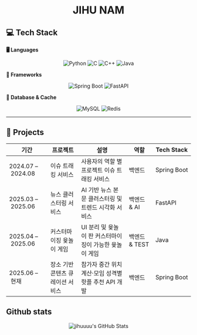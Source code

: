 <h1 align="center">JIHU NAM</h1>

<!--
**jihuuuu/jihuuuu** is a ✨ _special_ ✨ repository because its `README.md` (this file) appears on your GitHub profile.

Here are some ideas to get you started:

- 🔭 I’m currently working on ...
- 🌱 I’m currently learning ...
- 👯 I’m looking to collaborate on ...
- 🤔 I’m looking for help with ...
- 💬 Ask me about ...
- 📫 How to reach me: ...
- 😄 Pronouns: ...
- ⚡ Fun fact: ...
-->

## 💻 Tech Stack

**🖥️ Languages** 
<p align="center">
  <img src="https://img.shields.io/badge/Python-3776AB?logo=python&logoColor=white" alt="Python" />
  <img src="https://img.shields.io/badge/C-00599C?logo=c&logoColor=white" alt="C" />
  <img src="https://img.shields.io/badge/C++-00599C?logo=c%2B%2B&logoColor=white" alt="C++" />
  <img src="https://img.shields.io/badge/Java-ED8B00?logo=java&logoColor=white" alt="Java" />
</p>

**🚀 Frameworks**
<p align="center">
  <img src="https://img.shields.io/badge/Spring%20Boot-6DB33F?logo=spring&logoColor=white" alt="Spring Boot" />
  <img src="https://img.shields.io/badge/FastAPI-009688?logo=fastapi&logoColor=white" alt="FastAPI" />
</p>


**💾 Database & Cache**
<p align="center">
  <img src="https://img.shields.io/badge/MySQL-4479A1?logo=mysql&logoColor=white" alt="MySQL" />
  <img src="https://img.shields.io/badge/Redis-DC382D?logo=redis&logoColor=white" alt="Redis" />
</p>



---

## 🚀 Projects

| 기간                  | 프로젝트                             | 설명                                                         | 역할            | Tech Stack                             |
|---------------------|------------------------------------|------------------------------------------------------------|---------------|----------------------------------------|
| 2024.07 – 2024.08   | 이슈 트래킹 서비스                  | 사용자의 역할 별 프로젝트 이슈 트래킹 서비스                         | 백엔드          | Spring Boot           |
| 2025.03 – 2025.06   | 뉴스 클러스터링 서비스               | AI 기반 뉴스 본문 클러스터링 및 트렌드 시각화 서비스 | 백엔드 & AI          | FastAPI        |
| 2025.04 – 2025.06   | 커스터마이징 윷놀이 게임       | UI 분리 및 윷놀이 판 커스터마이징이 가능한 윷놀이 게임          | 백엔드 & TEST    | Java                  |
| 2025.06 – 현재       | 장소 기반 콘텐츠 큐레이션 서비스      | 참가자 중간 위치 계산·모임 성격별 핫플 추천 API 개발               | 백엔드          | Spring Boot   |


## Github stats
<p align="center">
  <img
    src="https://github-readme-stats.vercel.app/api?username=jihuuuu&show_icons=true&theme=dark&count_private=true&show_rank=true"
    alt="jihuuuu's GitHub Stats" />
</p>

